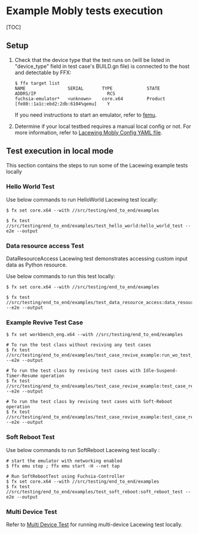 # Example Mobly tests execution

[TOC]

## Setup

1. Check that the device type that the test runs on (will be listed in
"device_type" field in test case's BUILD.gn file) is connected to the host and
detectable by FFX:
    ```shell
    $ ffx target list
    NAME                SERIAL       TYPE             STATE      ADDRS/IP                           RCS
    fuchsia-emulator*   <unknown>    core.x64         Product    [fe80::1a1c:ebd2:2db:6104%qemu]    Y
    ```
   If you need instructions to start an emulator, refer to [femu](https://fuchsia.dev/fuchsia-src/get-started/set_up_femu).

2. Determine if your local testbed requires a manual local config or not. For
more information, refer to [Lacewing Mobly Config YAML file](../README.md#Mobly-Config-YAML-File).

## Test execution in local mode

This section contains the steps to run some of the Lacewing example tests
locally

### Hello World Test

Use below commands to run HelloWorld Lacewing test locally:

```shell
$ fx set core.x64 --with //src/testing/end_to_end/examples

$ fx test //src/testing/end_to_end/examples/test_hello_world:hello_world_test --e2e --output
```

### Data resource access Test

DataResourceAccess Lacewing test demonstrates accessing custom input data as
Python resource.

Use below commands to run this test locally:

```shell
$ fx set core.x64 --with //src/testing/end_to_end/examples

$ fx test //src/testing/end_to_end/examples/test_data_resource_access:data_resource_access_test --e2e --output
```

### Example Revive Test Case
```shell
$ fx set workbench_eng.x64 --with //src/testing/end_to_end/examples

# To run the test class without reviving any test cases
$ fx test //src/testing/end_to_end/examples/test_case_revive_example:run_wo_test_case_revive --e2e --output

# To run the test class by reviving test cases with Idle-Suspend-Timer-Resume operation
$ fx test //src/testing/end_to_end/examples/test_case_revive_example:test_case_revive_with_idle_suspend_timer_resume --e2e --output

# To run the test class by reviving test cases with Soft-Reboot operation
$ fx test //src/testing/end_to_end/examples/test_case_revive_example:test_case_revive_with_soft_reboot --e2e --output
```

### Soft Reboot Test

Use below commands to run SoftReboot Lacewing test locally :

```shell
# start the emulator with networking enabled
$ ffx emu stop ; ffx emu start -H --net tap

# Run SoftRebootTest using Fuchsia-Controller
$ fx set core.x64 --with //src/testing/end_to_end/examples
$ fx test //src/testing/end_to_end/examples/test_soft_reboot:soft_reboot_test --e2e --output
```

### Multi Device Test

Refer to [Multi Device Test] for running multi-device Lacewing test locally.

[Multi Device Test]: test_multi_device/README.md
